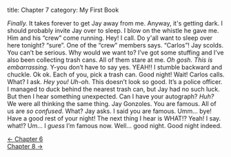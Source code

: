 title: Chapter 7
category: My First Book

*Finally.* It takes forever to get Jay away from me. Anyway, it's getting dark. I should probably
invite Jay over to sleep. I blow on the whistle he gave me. Him and his “crew” come running.
Hey! I call. Do y'all want to sleep over here tonight? “sure”. One of the “crew” members
says. “Carlos”! Jay scolds. You can’t be serious.  Why would we want to? I’ve got some
stuffing and I’ve also been collecting trash cans.  All of them stare at me. *Oh gosh. This is embarrassing.*
Y-you don’t have to say yes. YEAH!! I stumble backward and chuckle. Ok ok.
Each of you, pick a trash can. Good night! Wait! Carlos calls. What? I ask. *Hey you! Uh-oh.*
This doesn’t look so good. It’s a police officer. I managed to duck behind the nearest trash
can, but Jay had no such luck. But then I hear something unexpected. Can I have your
autograph? *Huh?* We were all thinking the same thing. Jay Gonzoles. You are famous. All of
us are *so confused*. What? Jay asks. I said you are famous. Umm… bye! Have a good rest of
your night! The next thing I hear is WHAT!? Yeah! I say. what!?  Um… I *guess* I’m famous
now. Well… good night. Good night indeed.

<div class="row">
    <div class="col-auto">
        <a href="{filename}chapter-6.md">&larr; Chapter 6</a>
    </div>
    <div class="col-auto ms-auto">
        <a href="{filename}chapter-8.md">Chapter 8 &rarr;</a>
    </div>
</div>
